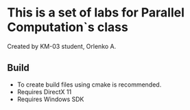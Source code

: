 # This is a set of labs for Parallel Computation`s class

Created by KM-03 student, Orlenko A.
## Build

* To create build files using cmake is recommended.
* Requires DirectX 11
* Requires Windows SDK

